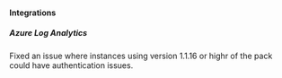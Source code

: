 
#### Integrations

##### Azure Log Analytics

Fixed an issue where instances using version 1.1.16 or highr of the pack could have authentication issues.
